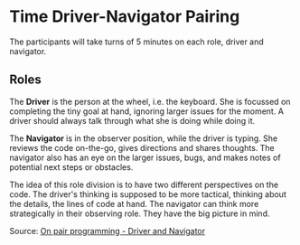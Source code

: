 # Time Driver-Navigator Pairing

The participants will take turns of 5 minutes on each role, driver and navigator.

## Roles
The **Driver** is the person at the wheel, i.e. the keyboard. She is focussed on completing the tiny goal at hand, ignoring larger issues for the moment. A driver should always talk through what she is doing while doing it.

The **Navigator** is in the observer position, while the driver is typing. She reviews the code on-the-go, gives directions and shares thoughts. The navigator also has an eye on the larger issues, bugs, and makes notes of potential next steps or obstacles.

The idea of this role division is to have two different perspectives on the code. The driver's thinking is supposed to be more tactical, thinking about the details, the lines of code at hand. The navigator can think more strategically in their observing role. They have the big picture in mind.

Source:
[On pair programming - Driver and Navigator](https://martinfowler.com/articles/on-pair-programming.html#DriverAndNavigator)